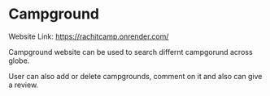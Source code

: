 # Campground
Website Link: https://rachitcamp.onrender.com/

Campground website can be used to search differnt campgorund across globe.

User can also add or delete campgrounds, comment on it and also can give a review.
